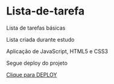 # Lista-de-tarefa
<p>Lista de tarefas básicas</p>
<p>Lista criada durante estudo</p>
<p>Aplicação de JavaScript, HTML5 e CSS3</p>
<p>Segue deploy do projeto<p>
<a class="nav-link" href="https://lista-de-tarefa-kjeb-a6mtblrh2-jhoncosta1.vercel.app/">Clique para DEPLOY</a>
